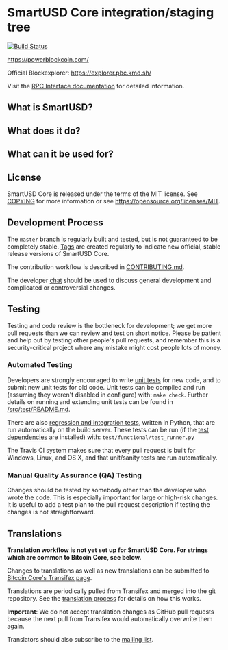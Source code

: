 SmartUSD Core integration/staging tree
=====================================

[![Build Status](https://travis-ci.org/pbcllc/smartusd-core.svg?branch=master)](https://travis-ci.org/pbcllc/smartusd-core)

https://powerblockcoin.com/

Official Blockexplorer: https://explorer.pbc.kmd.sh/

Visit the [RPC Interface documentation](https://developers.komodoplatform.com/basic-docs/smart-chains/smart-chain-api/address.html#getaddressbalance) for detailed information. 

What is SmartUSD? 
----------------



What does it do?
----------------



What can it be used for?
----------------


License
-------

SmartUSD Core is released under the terms of the MIT license. See [COPYING](COPYING) for more
information or see https://opensource.org/licenses/MIT.

Development Process
-------------------

The `master` branch is regularly built and tested, but is not guaranteed to be
completely stable. [Tags](https://github.com/pbcllc/smartusd-core/tags) are created
regularly to indicate new official, stable release versions of SmartUSD Core.

The contribution workflow is described in [CONTRIBUTING.md](CONTRIBUTING.md).

The developer [chat](https://discord.pbc.finance)
should be used to discuss general development and complicated or controversial changes.


Testing
-------

Testing and code review is the bottleneck for development; we get more pull
requests than we can review and test on short notice. Please be patient and help out by testing
other people's pull requests, and remember this is a security-critical project where any mistake might cost people
lots of money.

### Automated Testing

Developers are strongly encouraged to write [unit tests](src/test/README.md) for new code, and to
submit new unit tests for old code. Unit tests can be compiled and run
(assuming they weren't disabled in configure) with: `make check`. Further details on running
and extending unit tests can be found in [/src/test/README.md](/src/test/README.md).

There are also [regression and integration tests](/test), written
in Python, that are run automatically on the build server.
These tests can be run (if the [test dependencies](/test) are installed) with: `test/functional/test_runner.py`

The Travis CI system makes sure that every pull request is built for Windows, Linux, and OS X, and that unit/sanity tests are run automatically.

### Manual Quality Assurance (QA) Testing

Changes should be tested by somebody other than the developer who wrote the
code. This is especially important for large or high-risk changes. It is useful
to add a test plan to the pull request description if testing the changes is
not straightforward.

Translations
------------

**Translation workflow is not yet set up for SmartUSD Core.  For strings which are common to Bitcoin Core, see below.**

Changes to translations as well as new translations can be submitted to
[Bitcoin Core's Transifex page](https://www.transifex.com/projects/p/bitcoin/).

Translations are periodically pulled from Transifex and merged into the git repository. See the
[translation process](doc/translation_process.md) for details on how this works.

**Important**: We do not accept translation changes as GitHub pull requests because the next
pull from Transifex would automatically overwrite them again.

Translators should also subscribe to the [mailing list](https://groups.google.com/forum/#!forum/bitcoin-translators).
